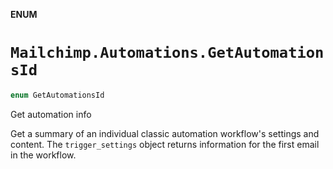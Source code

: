 **ENUM**

# `Mailchimp.Automations.GetAutomationsId`

```swift
enum GetAutomationsId
```

Get automation info

Get a summary of an individual classic automation workflow's settings and content. The `trigger_settings` object returns information for the first email in the workflow.

